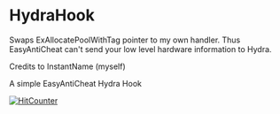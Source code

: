 # HydraHook

Swaps ExAllocatePoolWithTag pointer to my own handler.
Thus EasyAntiCheat can't send your low level hardware information to Hydra.

Credits to InstantName (myself)

A simple EasyAntiCheat Hydra Hook


[![HitCounter](https://hits.dwyl.com/InstantName2/HydraHook.svg?style=flat-square)](http://hits.dwyl.com/InstantName2/HydraHook)
